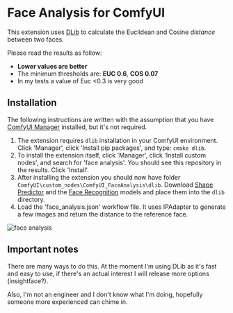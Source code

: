 # Face Analysis for ComfyUI

This extension uses [DLib](http://dlib.net/) to calculate the Euclidean and Cosine *distance* between two faces.

Please read the results as follow:

- **Lower values are better**
- The minimum thresholds are: **EUC 0.6**, **COS 0.07**
- In my tests a value of Euc <0.3 is very good

## Installation

The following instructions are written with the assumption that you have [ComfyUI Manager](https://github.com/ltdrdata/ComfyUI-Manager) installed, but it's not required.

1. The extension requires `dlib` installation in your ComfyUI environment. Click 'Manager', click 'Install pip packages', and type: `cmake dlib`.
2. To install the extension itself, click 'Manager', click 'Install custom nodes', and search for 'face analysis'. You should see this repository in the results. Click 'Install'.
3. After installing the extension you should now have folder `ComfyUI\custom_nodes\ComfyUI_FaceAnalysis\dlib`. Download [Shape Predictor](https://huggingface.co/matt3ounstable/dlib_predictor_recognition/resolve/main/shape_predictor_68_face_landmarks.dat?download=true) and the [Face Recognition](https://huggingface.co/matt3ounstable/dlib_predictor_recognition/resolve/main/dlib_face_recognition_resnet_model_v1.dat?download=true) models and place them into the `dlib` directory.
4. Load the 'face_analysis.json' workflow file. It uses IPAdapter to generate a few images and return the distance to the reference face.

![face analysis](./face_analysis.jpg)

## Important notes

There are many ways to do this. At the moment I'm using DLib as it's fast and easy to use, if there's an actual interest I will release more options (insightface?).

Also, I'm not an engineer and I don't know what I'm doing, hopefully someone more experienced can chime in.
